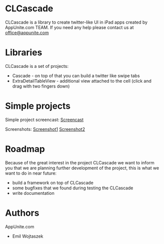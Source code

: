 CLCascade
=========

CLCascade is a library to create twitter-like UI in iPad apps created by AppUnite.com TEAM.
If you need any help please contact us at [office@appunite.com][]


Libraries
=========
CLCascade is a set of projects:

 * Cascade - on top of that you can build a twitter like swipe tabs
 * ExtraDetailTableView - additional view attached to the cell (click and drag with two fingers down)

Simple projects
===============

Simple project screencast: [Screencast][]

Screenshots:
[Screenshot1][]
[Screenshot2][]

Roadmap
===============

Because of the great interest in the project CLCascade we want to inform you that we are planning further 
development of the project, this is what we want to do in near future:

 * build a framework on top of CLCascade
 * some bugfixes that we found during testing the CLCascade
 * write documentation

Authors
=======

AppUnite.com

- Emil Wojtaszek

[Screencast]: http://www.youtube.com/watch?v=XFtc1ksqOmU
[Screenshot1]: http://farm7.static.flickr.com/6088/6080286077_ec02a4d727_b.jpg
[Screenshot2]: http://farm7.static.flickr.com/6185/6080285057_5f4c96a41c_b.jpg
[office@appunite.com]: office@appunite.com
